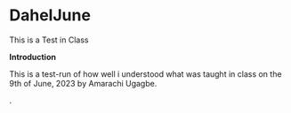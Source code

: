 # DahelJune
This is a Test in Class

**Introduction**


This is a test-run of how well i understood what was taught in class on the 9th of June, 2023 by Amarachi Ugagbe.


.
